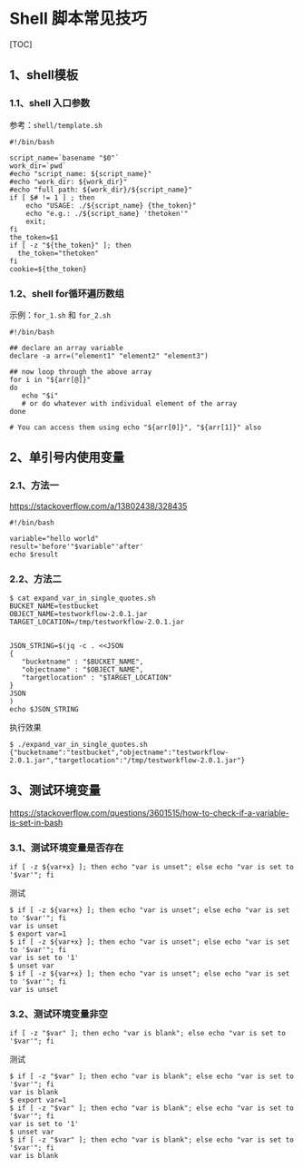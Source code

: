 # Shell 脚本常见技巧

[TOC]

## 1、shell模板

### 1.1、shell 入口参数

参考：`shell/template.sh`

```shell
#!/bin/bash

script_name=`basename "$0"`
work_dir=`pwd`
#echo "script_name: ${script_name}"
#echo "work_dir: ${work_dir}"
#echo "full path: ${work_dir}/${script_name}"
if [ $# != 1 ] ; then
    echo "USAGE: ./${script_name} {the_token}"
    echo "e.g.: ./${script_name} 'thetoken'"
    exit;
fi
the_token=$1
if [ -z "${the_token}" ]; then
  the_token="thetoken"
fi
cookie=${the_token}
```

### 1.2、shell for循环遍历数组

示例：`for_1.sh` 和 `for_2.sh`

```shell
#!/bin/bash

## declare an array variable
declare -a arr=("element1" "element2" "element3")

## now loop through the above array
for i in "${arr[@]}"
do
   echo "$i"
   # or do whatever with individual element of the array
done

# You can access them using echo "${arr[0]}", "${arr[1]}" also
```



## 2、单引号内使用变量

### 2.1、方法一

https://stackoverflow.com/a/13802438/328435

```shell
#!/bin/bash

variable="hello world"
result='before'"$variable"'after'
echo $result
```

### 2.2、方法二

```shell
$ cat expand_var_in_single_quotes.sh
BUCKET_NAME=testbucket
OBJECT_NAME=testworkflow-2.0.1.jar
TARGET_LOCATION=/tmp/testworkflow-2.0.1.jar


JSON_STRING=$(jq -c . <<JSON
{
   "bucketname" : "$BUCKET_NAME",
   "objectname" : "$OBJECT_NAME",
   "targetlocation" : "$TARGET_LOCATION"
}
JSON
)
echo $JSON_STRING
```

执行效果

```shell
$ ./expand_var_in_single_quotes.sh
{"bucketname":"testbucket","objectname":"testworkflow-2.0.1.jar","targetlocation":"/tmp/testworkflow-2.0.1.jar"}
```

## 3、测试环境变量

https://stackoverflow.com/questions/3601515/how-to-check-if-a-variable-is-set-in-bash

### 3.1、测试环境变量是否存在

```shell
if [ -z ${var+x} ]; then echo "var is unset"; else echo "var is set to '$var'"; fi
```

测试

```shell
$ if [ -z ${var+x} ]; then echo "var is unset"; else echo "var is set to '$var'"; fi
var is unset
$ export var=1
$ if [ -z ${var+x} ]; then echo "var is unset"; else echo "var is set to '$var'"; fi
var is set to '1'
$ unset var
$ if [ -z ${var+x} ]; then echo "var is unset"; else echo "var is set to '$var'"; fi
var is unset
```

### 3.2、测试环境变量非空

```shell
if [ -z "$var" ]; then echo "var is blank"; else echo "var is set to '$var'"; fi
```

测试

```shell
$ if [ -z "$var" ]; then echo "var is blank"; else echo "var is set to '$var'"; fi
var is blank
$ export var=1
$ if [ -z "$var" ]; then echo "var is blank"; else echo "var is set to '$var'"; fi
var is set to '1'
$ unset var
$ if [ -z "$var" ]; then echo "var is blank"; else echo "var is set to '$var'"; fi
var is blank
```

